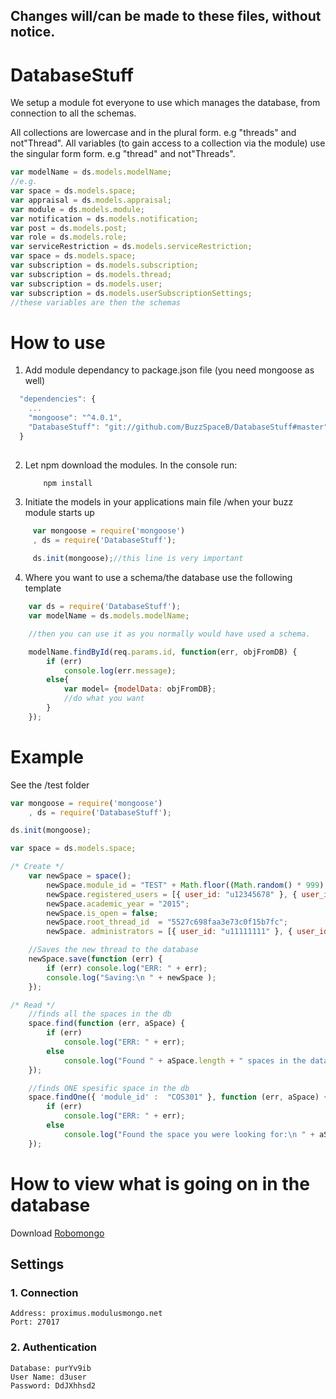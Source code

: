 ## Changes will/can be made to these files, without notice.

# DatabaseStuff
We setup a module fot everyone to use which manages the database, from connection to all the schemas.

All collections are lowercase and in the plural form. e.g "threads" and not"Thread".
All variables (to gain access to a collection via the module) use the singular form form. e.g "thread" and not"Threads".
```javascript
var modelName = ds.models.modelName;
//e.g.
var space = ds.models.space;
var appraisal = ds.models.appraisal;
var module = ds.models.module;
var notification = ds.models.notification;
var post = ds.models.post;
var role = ds.models.role;
var serviceRestriction = ds.models.serviceRestriction;
var space = ds.models.space;
var subscription = ds.models.subscription;
var subscription = ds.models.thread;
var subscription = ds.models.user;
var subscription = ds.models.userSubscriptionSettings;
//these variables are then the schemas 
```

# How to use
1. Add module dependancy to package.json file (you need mongoose as well)
  ```javascript
    "dependencies": {
      ...
      "mongoose": "^4.0.1",
      "DatabaseStuff": "git://github.com/BuzzSpaceB/DatabaseStuff#master"
    }
      
  ```
2. Let npm download the modules. In the console run:
    ```
        npm install
    ```
3. Initiate the models in your applications main file /when your buzz module starts up
  ```javascript
       var mongoose = require('mongoose')
       , ds = require('DatabaseStuff');
       
       ds.init(mongoose);//this line is very important
  ```
4. Where you want to use a schema/the database use the following template
  ```javascript
      var ds = require('DatabaseStuff');
      var modelName = ds.models.modelName;
  
      //then you can use it as you normally would have used a schema.
  
      modelName.findById(req.params.id, function(err, objFromDB) {
          if (err)
              console.log(err.message);
          else{
              var model= {modelData: objFromDB};
              //do what you want
          }
      });
  ```
# Example
See the /test folder
```javascript
var mongoose = require('mongoose')
    , ds = require('DatabaseStuff');

ds.init(mongoose);

var space = ds.models.space;

/* Create */
    var newSpace = space();
        newSpace.module_id = "TEST" + Math.floor((Math.random() * 999) + 1);;
        newSpace.registered_users = [{ user_id: "u12345678" }, { user_id: "u87654321" }];
        newSpace.academic_year = "2015";
        newSpace.is_open = false;
        newSpace.root_thread_id	 = "5527c698faa3e73c0f15b7fc";
        newSpace. administrators = [{ user_id: "u11111111" }, { user_id: "u99999999" }];

    //Saves the new thread to the database
    newSpace.save(function (err) {
        if (err) console.log("ERR: " + err);
        console.log("Saving:\n " + newSpace );
    });

/* Read */
    //finds all the spaces in the db
    space.find(function (err, aSpace) {
        if (err)
            console.log("ERR: " + err);
        else
            console.log("Found " + aSpace.length + " spaces in the database.");
    });

    //finds ONE spesific space in the db
    space.findOne({ 'module_id' :  "COS301" }, function (err, aSpace) {
        if (err)
            console.log("ERR: " + err);
        else
            console.log("Found the space you were looking for:\n " + aSpace);
    });
```

# How to view what is going on in the database
Download [Robomongo](http://robomongo.org/)
## Settings
### 1. Connection
    Address: proximus.modulusmongo.net
    Port: 27017
### 2. Authentication
```
Database: purYv9ib
User Name: d3user
Password: DdJXhhsd2
```
